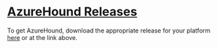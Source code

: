 # [AzureHound Releases](https://github.com/BloodHoundAD/AzureHound/releases)

To get AzureHound, download the appropriate release for your platform [here](https://github.com/BloodHoundAD/AzureHound/releases) or at the link above.